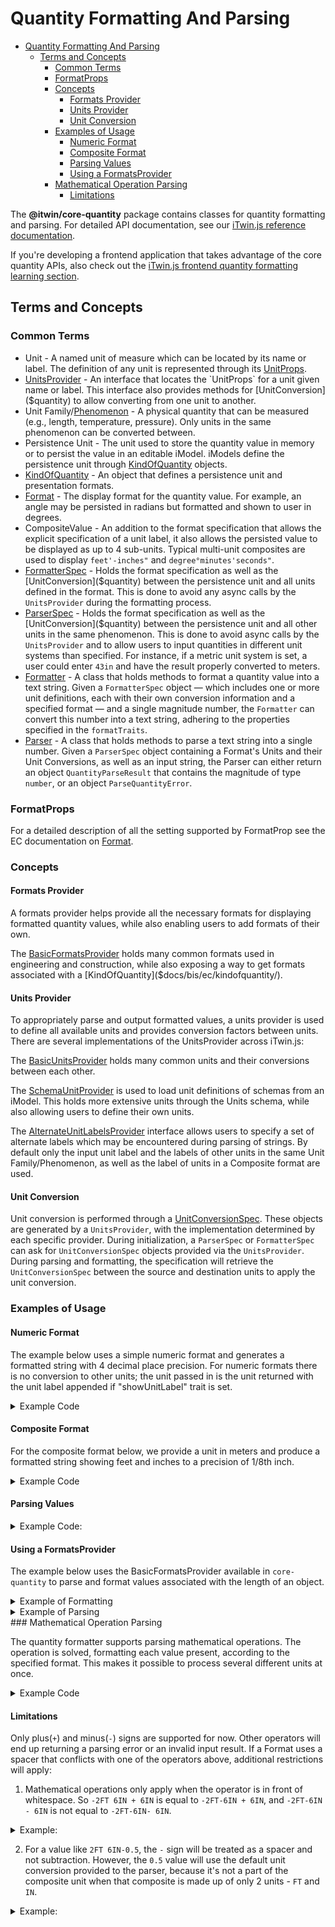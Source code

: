 # Quantity Formatting And Parsing

- [Quantity Formatting And Parsing](#quantity-formatting-and-parsing)
  - [Terms and Concepts](#terms-and-concepts)
    - [Common Terms](#common-terms)
    - [FormatProps](#formatprops)
    - [Concepts](#concepts)
      - [Formats Provider](#formats-provider)
      - [Units Provider](#units-provider)
      - [Unit Conversion](#unit-conversion)
    - [Examples of Usage](#examples-of-usage)
      - [Numeric Format](#numeric-format)
      - [Composite Format](#composite-format)
      - [Parsing Values](#parsing-values)
      - [Using a FormatsProvider](#using-a-formatsprovider)
    - [Mathematical Operation Parsing](#mathematical-operation-parsing)
      - [Limitations](#limitations)

The __@itwin/core-quantity__ package contains classes for quantity formatting and parsing.
For detailed API documentation, see our [iTwin.js reference documentation](https://www.itwinjs.org/reference/core-quantity/quantity/).

If you're developing a frontend application that takes advantage of the core quantity APIs, also check out the [iTwin.js frontend quantity formatting learning section](../frontend/QuantityFormatting.md).

## Terms and Concepts

### Common Terms

- Unit - A named unit of measure which can be located by its name or label. The definition of any unit is represented through its [UnitProps]($quantity).
- [UnitsProvider]($quantity) - An interface that locates the `UnitProps` for a unit given name or label. This interface also provides methods for [UnitConversion]($quantity) to allow converting from one unit to another.
- Unit Family/[Phenomenon]($ecschema-metadata) - A physical quantity that can be measured (e.g., length, temperature, pressure).  Only units in the same phenomenon can be converted between.
- Persistence Unit - The unit used to store the quantity value in memory or to persist the value in an editable iModel. iModels define the persistence unit through [KindOfQuantity]($docs/bis/ec/kindofquantity/) objects.
- [KindOfQuantity]($docs/bis/ec/kindofquantity/) - An object that defines a persistence unit and presentation formats.
- [Format]($quantity) - The display format for the quantity value. For example, an angle may be persisted in radians but formatted and shown to user in degrees.
- CompositeValue - An addition to the format specification that allows the explicit specification of a unit label, it also allows the persisted value to be displayed as up to 4 sub-units. Typical multi-unit composites are used to display `feet'-inches"` and `degree°minutes'seconds"`.
- [FormatterSpec]($quantity) - Holds the format specification as well as the [UnitConversion]($quantity) between the persistence unit and all units defined in the format. This is done to avoid any async calls by the `UnitsProvider` during the formatting process.
- [ParserSpec]($quantity) - Holds the format specification as well as the [UnitConversion]($quantity) between the persistence unit and all other units in the same phenomenon. This is done to avoid async calls by the `UnitsProvider` and to allow users to input quantities in different unit systems than specified. For instance, if a metric unit system is set, a user could enter `43in` and have the result properly converted to meters.
- [Formatter]($quantity) - A class that holds methods to format a quantity value into a text string. Given a `FormatterSpec` object — which includes one or more unit definitions, each with their own conversion information and a specified format — and a single magnitude number, the `Formatter` can convert this number into a text string, adhering to the properties specified in the `formatTraits`.
- [Parser]($quantity) - A class that holds methods to parse a text string into a single number. Given a `ParserSpec` object containing a Format's Units and their Unit Conversions, as well as an input string, the Parser can either return an object `QuantityParseResult` that contains the magnitude of type `number`, or an object `ParseQuantityError`.

### FormatProps

For a detailed description of all the setting supported by FormatProp see the EC documentation on [Format](../../bis/ec/ec-format.md).

### Concepts

#### Formats Provider

A formats provider helps provide all the necessary formats for displaying formatted quantity values, while also enabling users to add formats of their own.

The [BasicFormatsProvider]($quantity) holds many common formats used in engineering and construction, while also exposing a way to get formats associated with a [KindOfQuantity]($docs/bis/ec/kindofquantity/).

#### Units Provider

To appropriately parse and output formatted values, a units provider is used to define all available units and provides conversion factors between units. There are several implementations of the UnitsProvider across iTwin.js:

The [BasicUnitsProvider]($quantity) holds many common units and their conversions between each other.

The [SchemaUnitProvider]($ecschema-metadata) is used to load unit definitions of schemas from an iModel. This holds more extensive units through the Units schema, while also allowing users to define their own units.

The [AlternateUnitLabelsProvider]($quantity) interface allows users to specify a set of alternate labels which may be encountered during parsing of strings. By default only the input unit label and the labels of other units in the same Unit Family/Phenomenon, as well as the label of units in a Composite format are used.

#### Unit Conversion

Unit conversion is performed through a [UnitConversionSpec]($quantity). These objects are generated by a `UnitsProvider`, with the implementation determined by each specific provider. During initialization, a `ParserSpec` or `FormatterSpec` can ask for `UnitConversionSpec` objects provided via the `UnitsProvider`. During parsing and formatting, the specification will retrieve the `UnitConversionSpec` between the source and destination units to apply the unit conversion.

### Examples of Usage

#### Numeric Format

  The example below uses a simple numeric format and generates a formatted string with 4 decimal place precision. For numeric formats there is no conversion to other units; the unit passed in is the unit returned with the unit label appended if "showUnitLabel" trait is set.
<details>
<summary>Example Code</summary>

```ts
[[include:Quantity_Formatting.Numeric]]
```

</details>

#### Composite Format

For the composite format below, we provide a unit in meters and produce a formatted string showing feet and inches to a precision of 1/8th inch.

<details>
<summary>Example Code</summary>

```ts
[[include:Quantity_Formatting.Composite]]
```

</details>

#### Parsing Values

<details>
  <summary>Example Code:</summary>

```ts
[[include:Quantity_Formatting.Simple_Parsing]]
```

</details>

#### Using a FormatsProvider

The example below uses the BasicFormatsProvider available in `core-quantity` to parse and format values associated with the length of an object.

<details>
  <summary>Example of Formatting</summary>

```ts
[[include:Quantity_Formatting.Basic_Formats_Provider_Simple_Formatting]]
```

</details>

<details>
  <summary>Example of Parsing</summary>

```ts
[[include:Quantity_Formatting.Basic_Formats_Provider_Simple_Parsing]]
```

</details>
### Mathematical Operation Parsing

The quantity formatter supports parsing mathematical operations. The operation is solved, formatting each value present, according to the specified format. This makes it possible to process several different units at once.

<details>
<summary>Example Code</summary>

```Typescript
[[include:Quantity_Formatting.Basic_Math_Operations_Parsing]]
```

</details>

#### Limitations

Only plus(`+`) and minus(`-`) signs are supported for now.
Other operators will end up returning a parsing error or an invalid input result.
If a Format uses a spacer that conflicts with one of the operators above, additional restrictions will apply:

1. Mathematical operations only apply when the operator is in front of whitespace. So `-2FT 6IN + 6IN` is equal to `-2FT-6IN + 6IN`, and `-2FT-6IN - 6IN` is not equal to `-2FT-6IN- 6IN`.

<details>
<summary>Example:</summary>

```Typescript
[[include:Quantity_Formatting.Math_Whitespace_Limitation]]
```

</details>

2. For a value like `2FT 6IN-0.5`, the `-` sign will be treated as a spacer and not subtraction. However, the `0.5` value will use the default unit conversion provided to the parser, because it's not a part of the composite unit when that composite is made up of only 2 units - `FT` and `IN`.

<details>
<summary>Example:</summary>

```Typescript
[[include:Quantity_Formatting.Math_Composite_Limitation]]
```

</details>
